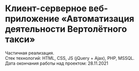 # Клиент-серверное веб-приложение «Автоматизация деятельности Вертолётного такси»
Частичная реализация.  
Стек технологий: HTML, CSS, JS (jQuery + Ajax), PHP, MSSQL.  
Дата окончания работы над проектом: 28.11.2021
